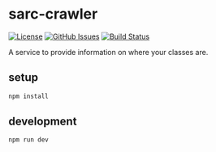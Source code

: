 # sarc-crawler

[![License](https://img.shields.io/github/license/mashape/apistatus.svg?maxAge=2592000?style=flat-square)]()
[![GitHub Issues](https://img.shields.io/github/issues/wakeful-pigs/sarcim.svg)](https://github.com/wakeful-pigs/sarcim/issues)
[![Build Status](https://travis-ci.org/wakeful-pigs/sarcim.svg?branch=master)](https://travis-ci.org/wakeful-pigs/sarcim)

A service to provide information on where your classes are.

## setup

```sh
npm install
```
## development

```sh
npm run dev
```

